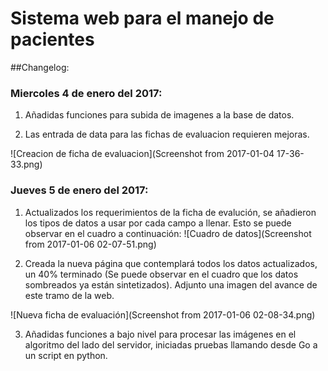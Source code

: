 # Sistema web para el manejo de pacientes

##Changelog:
### Miercoles 4 de enero del 2017:
1. Añadidas funciones para subida de imagenes a la base de datos.

2. Las entrada de data para las fichas de evaluacion requieren mejoras.

![Creacion de ficha de evaluacion](Screenshot from 2017-01-04 17-36-33.png)

### Jueves 5 de enero del 2017:
1. Actualizados los requerimientos de la ficha de evalución, se añadieron los tipos de datos a usar por cada campo a llenar.
Esto se puede observar en el cuadro a continuación:
![Cuadro de datos](Screenshot from 2017-01-06 02-07-51.png)

2. Creada la nueva página que contemplará todos los datos actualizados, 
un 40% terminado (Se puede observar en el cuadro que los datos sombreados ya están sintetizados).
Adjunto una imagen del avance de este tramo de la web.

![Nueva ficha de evaluación](Screenshot from 2017-01-06 02-08-34.png)

3. Añadidas funciones a bajo nivel para procesar las imágenes en el algoritmo del lado del servidor,
 iniciadas pruebas llamando desde Go a un script en python.
 
    

